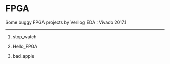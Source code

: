 # FPGA
Some buggy FPGA projects by Verilog
EDA : Vivado 2017.1

***

1. stop_watch

2. Hello_FPGA

3. bad_apple
